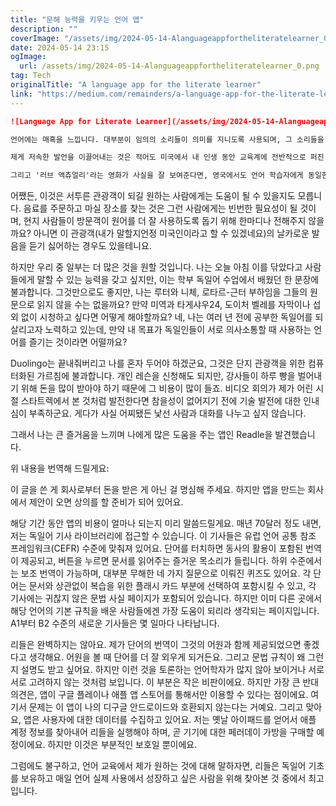 ```yaml
---
title: "문해 능력을 키우는 언어 앱"
description: ""
coverImage: "/assets/img/2024-05-14-Alanguageappfortheliteratelearner_0.png"
date: 2024-05-14 23:15
ogImage: 
  url: /assets/img/2024-05-14-Alanguageappfortheliteratelearner_0.png
tag: Tech
originalTitle: "A language app for the literate learner"
link: "https://medium.com/remainders/a-language-app-for-the-literate-learner-30509a7b0b75"
---
```



```markdown
![Language App for Literate Learner](/assets/img/2024-05-14-Alanguageappfortheliteratelearner_0.png)

언어에는 매혹을 느낍니다. 대부분이 임의의 소리들이 의미를 지니도록 사용되며, 그 소리들을 조합하여 우리의 의견, 욕망, 명령 및 다른 것들을 표현하는 규칙들의 집합은 우리가 가리키는 대상에 대한 생각을 표현하는 긴 단위로 변환됩니다. 이것은 마법의 한 형태입니다. 우리는 언어로 주변 세계와 그 이해에 영향을 주며, 수천 가지 이상의 구별된 언어들과 그들 내부의 무한한 변종으로 인간의 존재를 통해 이루어왔습니다.

제게 저속한 발언을 이끌어내는 것은 적어도 미국에서 내 인생 동안 교육계에 전반적으로 퍼진 언어교육 방법입니다. 학생은 어느 정도의 표현을 기억해야 하며, 종종구어체로 — 특히 맥주를 주문하거나 화장실을 찾는 일에 대한 것들을 통해 자연스럽게 진행될만한 여러 문법 규칙들을 흡수해야 합니다. 하지만 그 이유를 전혀 이해하지 못한 채 제시된대로 모두 반복해야 하는 상황은 실로 안타깝습니다.

그리고 '러브 액츄얼리'라는 영화가 사실을 잘 보여준다면, 영국에서도 언어 학습자에게 동일한 것이 사실입니다.
```



어쨌든, 이것은 서투른 관광객이 되길 원하는 사람에게는 도움이 될 수 있을지도 모릅니다. 음료를 주문하고 마실 장소를 찾는 것은 그런 사람에게는 빈번한 필요성이 될 것이며, 현지 사람들이 방문객이 원어를 더 잘 사용하도록 돕기 위해 한마디나 전해주지 않을까요? 아니면 이 관광객(내가 말할지언정 미국인이라고 할 수 있겠네요)의 날카로운 발음을 듣기 싫어하는 경우도 있을테니요.

하지만 우리 중 일부는 더 많은 것을 원할 것입니다. 나는 오늘 아침 이를 닦았다고 사람들에게 말할 수 있는 능력을 갖고 싶지만, 이는 학부 독일어 수업에서 배웠던 한 문장에 불과합니다. 그것만으로도 좋지만, 나는 루터와 니체, 로타르-근터 부하임을 그들의 원문으로 읽지 않을 수는 없을까요? 만약 미역과 타게샤우24, 도이처 벨레를 자막이나 섭외 없이 시청하고 싶다면 어떻게 해야할까요? 네, 나는 여러 년 전에 공부한 독일어를 되살리고자 노력하고 있는데, 만약 내 목표가 독일인들이 서로 의사소통할 때 사용하는 언어를 즐기는 것이라면 어떨까요?

Duolingo는 끝내줘버리고 나를 혼자 두어야 하겠군요, 그것은 단지 관광객을 위한 컴퓨터화된 가르침에 불과합니다. 개인 레슨을 신청해도 되지만, 강사들이 하루 빵을 벌어내기 위해 돈을 많이 받아야 하기 때문에 그 비용이 많이 들죠. 비디오 회의가 제가 어린 시절 스타트렉에서 본 것처럼 발전한다면 참을성이 없어지기 전에 기술 발전에 대한 인내심이 부족하군요. 게다가 사실 어찌됐든 낯선 사람과 대화를 나누고 싶지 않습니다.

그래서 나는 큰 즐거움을 느끼며 나에게 많은 도움을 주는 앱인 Readle을 발견했습니다.



위 내용을 번역해 드릴게요:

이 글을 쓴 게 회사로부터 돈을 받은 게 아닌 걸 명심해 주세요. 하지만 앱을 만드는 회사에서 제안이 오면 상의를 할 준비가 되어 있어요.

해당 기간 동안 앱의 비용이 얼마나 되는지 미리 말씀드릴게요. 매년 70달러 정도 내면, 저는 독일어 기사 라이브러리에 접근할 수 있습니다. 이 기사들은 유럽 언어 공통 참조 프레임워크(CEFR) 수준에 맞춰져 있어요. 단어를 터치하면 동사의 활용이 포함된 번역이 제공되고, 버튼을 누르면 문서를 읽어주는 즐거운 목소리가 들립니다. 하위 수준에서는 보조 번역이 가능하며, 대부분 무해한 네 가지 질문으로 이뤄진 퀴즈도 있어요. 각 단어는 문서와 상관없이 복습을 위한 플래시 카드 부분에 선택하여 포함시킬 수 있고, 각 기사에는 귀찮지 않은 문법 사실 페이지가 포함되어 있습니다. 하지만 이미 다른 곳에서 해당 언어의 기본 규칙을 배운 사람들에겐 가장 도움이 되리라 생각되는 페이지입니다. A1부터 B2 수준의 새로운 기사들은 몇 일마다 나타납니다.

리들은 완벽하지는 않아요. 제가 단어의 번역이 그것의 어원과 함께 제공되었으면 좋겠다고 생각해요. 어원을 볼 때 단어를 더 잘 외우게 되거든요. 그리고 문법 규칙이 왜 그런지 설명도 받고 싶어요. 하지만 이런 것을 토론하는 언어학자가 많지 않아 보이거나 서로서로 고려하지 않는 것처럼 보입니다. 이 부분은 작은 비판이에요. 하지만 가장 큰 반대의견은, 앱이 구글 플레이나 애플 앱 스토어를 통해서만 이용할 수 있다는 점이에요. 여기서 문제는 이 앱이 나의 디구글 안드로이드와 호환되지 않는다는 거예요. 그리고 맞아요, 앱은 사용자에 대한 데이터를 수집하고 있어요. 저는 옛날 아이패드를 얻어서 애플 계정 정보를 찾아내어 리들을 실행해야 하며, 곧 기기에 대한 페러데이 가방을 구매할 예정이에요. 하지만 이것은 부분적인 보호일 뿐이에요.

그럼에도 불구하고, 언어 교육에서 제가 원하는 것에 대해 말하자면, 리들은 독일어 기초를 보유하고 매일 언어 실제 사용에서 성장하고 싶은 사람을 위해 찾아본 것 중에서 최고입니다.